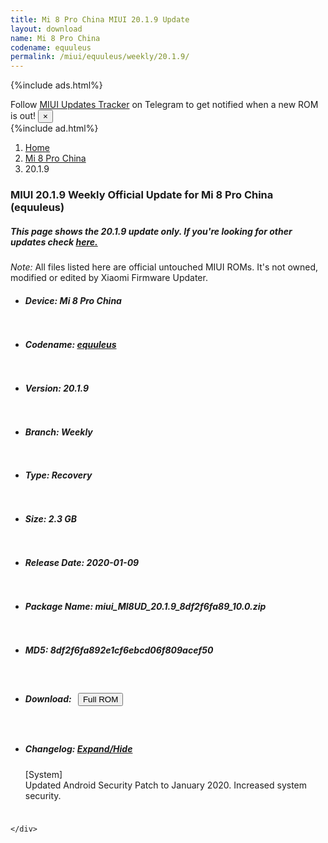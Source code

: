 ```yaml
---
title: Mi 8 Pro China MIUI 20.1.9 Update
layout: download
name: Mi 8 Pro China
codename: equuleus
permalink: /miui/equuleus/weekly/20.1.9/
---
```


{%include ads.html%}
<div class="alert alert-primary alert-dismissible fade show" role="alert">
    Follow <a href="https://t.me/MIUIUpdatesTracker" class="alert-link">MIUI Updates Tracker</a> on Telegram to get
    notified when a new ROM is out!
    <button type="button" class="close" data-dismiss="alert" aria-label="Close">
        <span aria-hidden="true">&times;</span>
    </button>
</div>
{%include ad.html%}

<nav aria-label="breadcrumb">
    <ol class="breadcrumb">
        <li class="breadcrumb-item"><a href="/">Home</a></li>
        <li class="breadcrumb-item"><a href="/miui/equuleus/">Mi 8 Pro China</a></li>
        <li class="breadcrumb-item active" aria-current="page">20.1.9</li>
    </ol>
</nav>

<div class="col-12 mx-auto">
    <h3 class="title bg-light p-2 rounded">MIUI 20.1.9 Weekly Official Update for Mi 8 Pro China (equuleus)</h3>
    <h5>This page shows the 20.1.9 update only. If you're looking for other updates check
        <a href="/miui/equuleus/">here.</a></h5>
    <p><i>Note: </i>All files listed here are official untouched MIUI ROMs.
        It's not owned, modified or edited by Xiaomi Firmware Updater.</p>
    <div id="downloads">
                <div class="card card-body">
            <ul class="list-unstyled">
                <li style="padding-bottom: 10px;">
                    <h5><b>Device: </b>Mi 8 Pro China</h5>
                </li>
                <li style="padding-bottom: 10px;">
                    <h5><b>Codename: </b> <a href="/miui/equuleus/" target="_blank">equuleus</a> </h5>
                </li>
                <li style="padding-bottom: 10px;">
                    <h5><b>Version: </b>20.1.9</h5>
                </li>
                <li style="padding-bottom: 10px;">
                    <h5><b>Branch: </b>Weekly</h5>
                </li>
                <li style="padding-bottom: 10px;">
                    <h5><b>Type: </b>Recovery</h5>
                </li>
                <li style="padding-bottom: 10px;">
                    <h5><b>Size: </b>2.3 GB</h5>
                </li>
                <li style="padding-bottom: 10px;">
                    <h5><b>Release Date: </b>2020-01-09</h5>
                </li>
                <li style="padding-bottom: 10px;">
                    <h5><b>Package Name: </b><span id="filename" class="text-dark">miui_MI8UD_20.1.9_8df2f6fa89_10.0.zip</span></h5>
                </li>
                <li style="padding-bottom: 10px;">
                    <h5><b>MD5: </b><span id="md5" class="text-muted">8df2f6fa892e1cf6ebcd06f809acef50</span></h5>
                </li>
                <li style="padding-bottom: 10px;">
                    <h5><b>Download: </b><button type="button" id="download" class="btn btn-primary" style="margin: 7px;"
                            onclick="window.open('https://bigota.d.miui.com/20.1.9/miui_MI8UD_20.1.9_8df2f6fa89_10.0.zip', '_blank');"><i class="fa fa-download"></i> Full ROM</button></h5>
                </li>
                <li style="padding-bottom: 10px;">
                    <h5><b>Changelog: </b><a href="#equuleus_1_changelog" data-toggle="collapse" role="button"
                            aria-expanded="false" aria-controls="equuleus_1_changelog"> <i class="fa fa-arrow-down"
                                aria-hidden="true"></i> Expand/Hide</a></h5>
                    <div class="collapse" id="equuleus_1_changelog">
                        <p id="changelog_text">[System]<br>Updated Android Security Patch to January 2020. Increased system security.</p>
                    </div>
                </li>
            </ul>
        </div>

    </div>
</div>